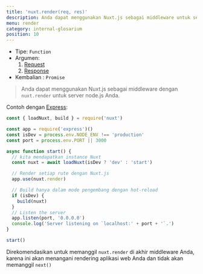 ```yaml
---
title: 'nuxt.render(req, res)'
description: Anda dapat menggunakan Nuxt.js sebagai middleware untuk server Node.js Anda.
menu: render
category: internal-glosarium
position: 10
---
```


- Tipe: `Function`
- Argumen:
  1. [Request](https://nodejs.org/api/http.html#http_class_http_incomingmessage)
  2. [Response](https://nodejs.org/api/http.html#http_class_http_serverresponse)
- Kembalian : `Promise`

> Anda dapat menggunakan Nuxt.js sebagai middleware dengan `nuxt.render` untuk server node.js Anda.

Contoh dengan [Express](https://github.com/expressjs/express):

```js
const { loadNuxt, build } = require('nuxt')

const app = require('express')()
const isDev = process.env.NODE_ENV !== 'production'
const port = process.env.PORT || 3000

async function start() {
  // kita mendapatkan instance Nuxt
  const nuxt = await loadNuxt(isDev ? 'dev' : 'start')

  // Render setiap rute dengan Nuxt.js
  app.use(nuxt.render)

  // Build hanya dalam mode pengembang dengan hot-reload
  if (isDev) {
    build(nuxt)
  }
  // Listen the server
  app.listen(port, '0.0.0.0')
  console.log('Server listening on `localhost:' + port + '`.')
}

start()
```

<div class="Alert">

Direkomendasikan untuk memanggil `nuxt.render` di akhir middleware Anda, karena ini akan menangani rendering aplikasi web Anda dan tidak akan memanggil `next()`

</div>
